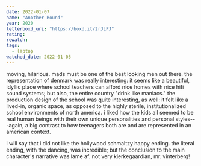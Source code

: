 ```yaml
---
date: 2022-01-07
name: "Another Round"
year: 2020
letterboxd_uri: "https://boxd.it/2rJLFJ"
rating: 
rewatch: 
tags:
  - laptop
watched_date: 2022-01-05
---
```


moving, hilarious. mads must be one of the best looking men out there. the representation of denmark was really interesting: it seems like a beautiful, idyllic place where school teachers can afford nice homes with nice hifi sound systems; but also, the entire country "drink like maniacs." the production design of the school was quite interesting, as well: it felt like a lived-in, organic space, as opposed to the highly sterile, institutionalized school environments of north america. i liked how the kids all seemed to be real human beings with their own unique personalities and personal styles---again, a big contrast to how teenagers both are and are represented in an american context.

i will say that i did not like the hollywood schmaltzy happy ending. the literal ending, with the dancing, was incredible; but the conclusion to the main character's narrative was lame af. not very kierkegaardian, mr. vinterberg!
